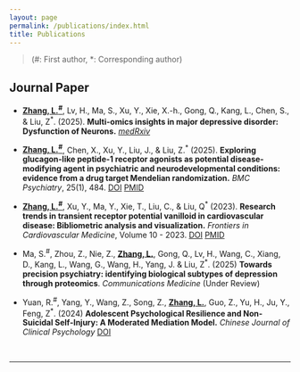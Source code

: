 ```yaml
---
layout: page
permalink: /publications/index.html
title: Publications
---
```


> (#: First author, *: Corresponding author)

## Journal Paper

- **<u>Zhang, L.<sup>#</sup></u>**, Lv, H., Ma, S., Xu, Y., Xie, X.-h., Gong, Q., Kang, L., Chen, S., & Liu, Z<sup>*</sup>. (2025). **Multi-omics insights in major depressive disorder: Dysfunction of Neurons.** *[medRxiv](https://doi.org/10.1101/2025.05.03.25326369)*

- **<u>Zhang, L.<sup>#</sup></u>**, Chen, X., Xu, Y., Liu, J., & Liu, Z.<sup>*</sup> (2025). **Exploring glucagon-like peptide-1 receptor agonists as potential disease-modifying agent in psychiatric and neurodevelopmental conditions: evidence from a drug target Mendelian randomization.** *BMC Psychiatry*, 25(1), 484. [DOI](https://doi.org/10.1186/s12888-025-06914-0) [PMID](https://pubmed.ncbi.nlm.nih.gov/40369498/)

- **<u>Zhang, L.<sup>#</sup></u>**, Xu, Y., Ma, Y., Xie, T., Liu, C., & Liu, Q<sup>*</sup> (2023). **Research trends in transient receptor potential vanilloid in cardiovascular disease: Bibliometric analysis and visualization.** *Frontiers in Cardiovascular Medicine*, Volume 10 - 2023. [DOI](https://doi.org/10.3389/fcvm.2023.1071198) [PMID](https://pubmed.ncbi.nlm.nih.gov/36910533/)

- Ma, S.<sup>#</sup>, Zhou, Z., Nie, Z., **<u>Zhang, L.</u>**, Gong, Q., Lv, H., Wang, C., Xiang, D., Kang, L., Wang, G., Wang, H., Yang, J. & Liu, Z<sup>*</sup>. (2025) **Towards precision psychiatry: identifying biological subtypes of depression through proteomics**. *Communications Medicine* (Under Review)

- Yuan, R.<sup>#</sup>, Yang, Y., Wang, Z., Song, Z., **<u>Zhang, L.</u>**, Guo, Z., Yu, H., Ju, Y., Feng, Z<sup>*</sup>. (2024) **Adolescent Psychological Resilience and Non-Suicidal Self-Injury: A Moderated Mediation Model.** *Chinese Journal of Clinical Psychology* [DOI](https://doi.org/10.16128/j.cnki.1005-3611.2024.04.022)


  <br>

---


